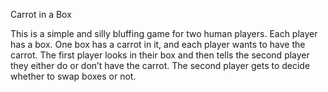 Carrot in a Box


This is a simple and silly bluffing game for two human players. Each player has a box. One box has a carrot in it, and each player wants to have the carrot. The first player looks in their box and then tells the second player they either do or don’t have the carrot. The second player gets to decide whether to swap boxes or not.
